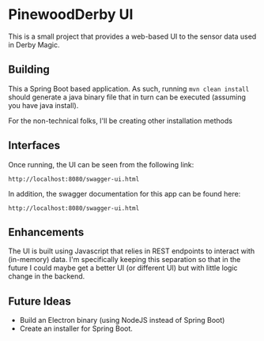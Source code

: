 # PinewoodDerby UI
This is a small project that provides a web-based UI to the sensor data used in Derby Magic.

## Building
This a Spring Boot based application. As such, running `mvn clean install` should generate a java binary
file that in turn can be executed (assuming you have java install).

For the non-technical folks, I'll be creating other installation methods

## Interfaces
Once running, the UI can be seen from the following link:

	http://localhost:8080/swagger-ui.html

In addition, the swagger documentation for this app can be found here:

	http://localhost:8080/swagger-ui.html

## Enhancements
The UI is built using Javascript that relies in REST endpoints to interact with (in-memory) data. I'm 
specifically keeping this separation so that in the future I could maybe get a better UI (or different UI) but with
little logic change in the backend.

## Future Ideas

* Build an Electron binary (using NodeJS instead of Spring Boot)
* Create an installer for Spring Boot.

